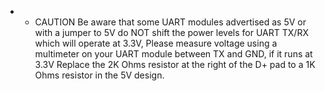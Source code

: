 * * CAUTION Be aware that some UART modules advertised as 5V or with a jumper to 5V do NOT shift the power levels for UART TX/RX which will operate at 3.3V, Please measure voltage using a multimeter on your UART module between TX and GND, if it runs at 3.3V Replace the 2K Ohms resistor at the right of the D+ pad to a 1K Ohms resistor in the 5V design.
